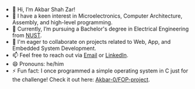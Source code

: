 - 👋 Hi, I’m Akbar Shah Zar!
- 👀 I have a keen interest in Microelectronics, Computer Architecture, Assembly, and high-level programming.
- 🌱 Currently, I’m pursuing a Bachelor's degree in Electrical Engineering from [NUST](nust.edu.pk).
- 💞 I'm eager to collaborate on projects related to Web, App, and Embedded System Development.
- 📫 Feel free to reach out via [Email](mailto:amughal.bee23seecs@seecs.edu.pk) or [LinkedIn](www.linkedin.com/in/akbar-shah-zar-a44b11291).
- 😄 Pronouns: he/him
- ⚡ Fun fact: I once programmed a simple operating system in C just for the challenge! Check it out here: [Akbar-0/FOP-project](https://github.com/Akbar-0/FOP-project).
<!---
Akbar-0/Akbar-0 is a ✨ special ✨ repository because its `README.md` (this file) appears on your GitHub profile.
You can click the Preview link to take a look at your changes.
--->
